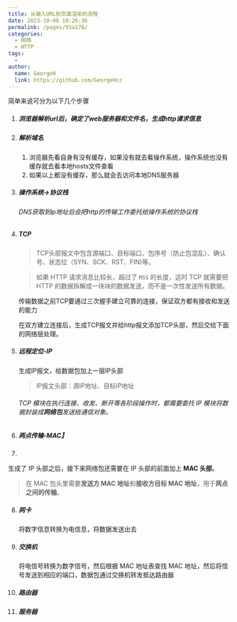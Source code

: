 ```yaml
---
title: 从输入URL到页面渲染的流程
date: 2023-10-08 19:26:36
permalink: /pages/93a178/
categories:
  - 网络
  - HTTP
tags:
  - 
author: 
  name: GeorgeH
  link: https://github.com/GeorgeHcc
---
```


简单来说可分为以下几个步骤

1. ##### 浏览器解析url后，确定了web服务器和文件名，生成http请求信息

2. ##### 解析域名

   1. 浏览器先看自身有没有缓存，如果没有就去看操作系统，操作系统也没有缓存就去看本地hosts文件查看
   2. 如果以上都没有缓存，那么就会去访问本地DNS服务器

3. ##### 操作系统->协议栈

   ###### DNS获取到ip地址后会把http的传输工作委托给操作系统的协议栈

4. ##### TCP

   

   > TCP头部报文中包含源端口、目标端口、包序号（防止包混乱）、确认号、状态位（SYN、SCK、RST、FIN)等。

   > 如果 HTTP 请求消息比较长，超过了 `MSS` 的长度，这时 TCP 就需要把 HTTP 的数据拆解成一块块的数据发送，而不是一次性发送所有数据。

   传输数据之前TCP要通过三次握手建立可靠的连接，保证双方都有接收和发送的能力

   在双方建立连接后，生成TCP报文并给http报文添加TCP头部，然后交给下面的网络层处理。

5. ##### 远程定位-IP

   生成IP报文，给数据包加上一层IP头部

   > IP报文头部：源IP地址、目标IP地址

   ###### TCP 模块在执行连接、收发、断开等各阶段操作时，都需要委托 IP 模块将数据封装成**网络包**发送给通信对象。

6. ##### 两点传输-MAC】

7. 

   生成了 IP 头部之后，接下来网络包还需要在 IP 头部的前面加上 **MAC 头部**。

   >  在 MAC 包头里需要**发送方 MAC 地址**和**接收方目标 MAC 地址**，用于**两点之间的传输**。

8. ##### 网卡

   将数字信息转换为电信息，将数据发送出去

9. ##### 交换机

   将电信号转换为数字信号，然后根据 MAC 地址表查找 MAC 地址，然后将信号发送到相应的端口，数据包通过交换机转发抵达路由器

10. ##### 路由器

    

11. ##### 服务器
